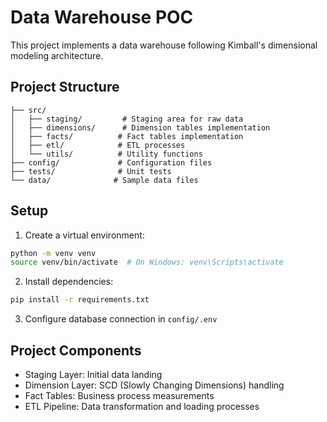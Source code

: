 # Data Warehouse POC

This project implements a data warehouse following Kimball's dimensional modeling architecture.

## Project Structure
```
├── src/
│   ├── staging/         # Staging area for raw data
│   ├── dimensions/      # Dimension tables implementation
│   ├── facts/          # Fact tables implementation
│   ├── etl/            # ETL processes
│   └── utils/          # Utility functions
├── config/             # Configuration files
├── tests/              # Unit tests
└── data/              # Sample data files
```

## Setup
1. Create a virtual environment:
```bash
python -m venv venv
source venv/bin/activate  # On Windows: venv\Scripts\activate
```

2. Install dependencies:
```bash
pip install -r requirements.txt
```

3. Configure database connection in `config/.env`

## Project Components
- Staging Layer: Initial data landing
- Dimension Layer: SCD (Slowly Changing Dimensions) handling
- Fact Tables: Business process measurements
- ETL Pipeline: Data transformation and loading processes
